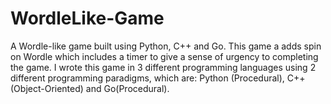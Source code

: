 # WordleLike-Game

A Wordle-like game built using Python, C++ and Go. This game a adds spin on Wordle which includes a timer to give a sense of urgency to completing the game.
I wrote this game in 3 different programming languages using 2 different programming paradigms, which are: Python (Procedural), C++(Object-Oriented) and Go(Procedural).
